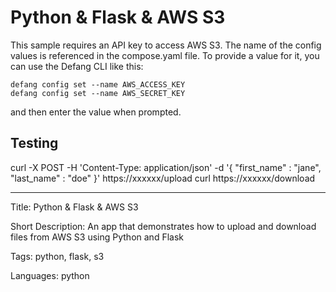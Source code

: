 # Python & Flask & AWS S3

This sample requires an API key to access AWS S3. The name of the config values is referenced in the compose.yaml file.
To provide a value for it, you can use the Defang CLI like this:

```
defang config set --name AWS_ACCESS_KEY
defang config set --name AWS_SECRET_KEY
```

and then enter the value when prompted.

## Testing

curl -X POST -H 'Content-Type: application/json' -d '{ "first_name" : "jane", "last_name" : "doe" }' https://xxxxxx/upload
curl https://xxxxxx/download

---

Title: Python & Flask & AWS S3

Short Description: An app that demonstrates how to upload and download files from AWS S3 using Python and Flask

Tags: python, flask, s3

Languages: python

